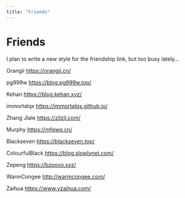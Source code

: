```yaml
---
title: "Friends"
---
```


# Friends

I plan to write a new style for the friendship link, but too busy lately… 

Orangii https://orangii.cn/

pg999w https://blog.pg999w.top/

Kehan https://blog.kehan.xyz/

immortalqx https://immortalqx.github.io/

Zhang Jiale https://zjlzjl.com/

Murphy https://mfqwq.cn/ 

Blackseven https://blackseven.top/

ColourfulBlack https://blog.slowlynet.com/

Zepeng https://bzpovo.xyz/

WarmCongee http://warmcongee.com/

Zaihua https://www.vzaihua.com/
